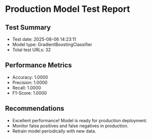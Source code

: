 
# Production Model Test Report

## Test Summary
- Test date: 2025-08-06 14:23:11
- Model type: GradientBoostingClassifier
- Total test URLs: 32

## Performance Metrics
- Accuracy: 1.0000
- Precision: 1.0000
- Recall: 1.0000
- F1-Score: 1.0000

## Recommendations
- Excellent performance! Model is ready for production deployment.
- Monitor false positives and false negatives in production.
- Retrain model periodically with new data.
